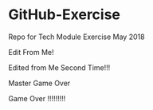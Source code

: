 # GitHub-Exercise
Repo for Tech Module Exercise May 2018



Edit From Me!

Edited from Me Second Time!!!

Master Game Over

Game Over !!!!!!!!!


